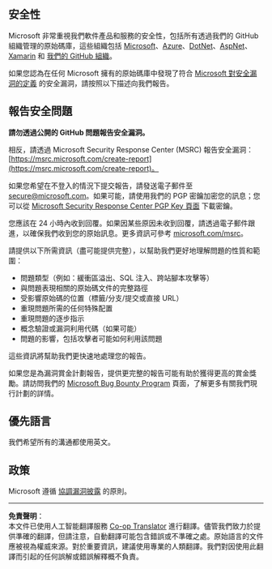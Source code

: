 <!--
CO_OP_TRANSLATOR_METADATA:
{
  "original_hash": "5e1b8da31aae9cca3d53ad243fa3365a",
  "translation_date": "2025-09-03T16:14:48+00:00",
  "source_file": "SECURITY.md",
  "language_code": "hk"
}
-->
## 安全性

Microsoft 非常重視我們軟件產品和服務的安全性，包括所有透過我們的 GitHub 組織管理的原始碼庫，這些組織包括 [Microsoft](https://github.com/Microsoft)、[Azure](https://github.com/Azure)、[DotNet](https://github.com/dotnet)、[AspNet](https://github.com/aspnet)、[Xamarin](https://github.com/xamarin) 和 [我們的 GitHub 組織](https://opensource.microsoft.com/)。

如果您認為在任何 Microsoft 擁有的原始碼庫中發現了符合 [Microsoft 對安全漏洞的定義](https://docs.microsoft.com/previous-versions/tn-archive/cc751383(v=technet.10)?WT.mc_id=academic-77952-leestott) 的安全漏洞，請按照以下描述向我們報告。

## 報告安全問題

**請勿透過公開的 GitHub 問題報告安全漏洞。**

相反，請透過 Microsoft Security Response Center (MSRC) 報告安全漏洞：[https://msrc.microsoft.com/create-report](https://msrc.microsoft.com/create-report)。

如果您希望在不登入的情況下提交報告，請發送電子郵件至 [secure@microsoft.com](mailto:secure@microsoft.com)。如果可能，請使用我們的 PGP 密鑰加密您的訊息；您可以從 [Microsoft Security Response Center PGP Key 頁面](https://www.microsoft.com/en-us/msrc/pgp-key-msrc) 下載密鑰。

您應該在 24 小時內收到回覆。如果因某些原因未收到回覆，請透過電子郵件跟進，以確保我們收到您的原始訊息。更多資訊可參考 [microsoft.com/msrc](https://www.microsoft.com/msrc)。

請提供以下所需資訊（盡可能提供完整），以幫助我們更好地理解問題的性質和範圍：

  * 問題類型（例如：緩衝區溢出、SQL 注入、跨站腳本攻擊等）
  * 與問題表現相關的原始碼文件的完整路徑
  * 受影響原始碼的位置（標籤/分支/提交或直接 URL）
  * 重現問題所需的任何特殊配置
  * 重現問題的逐步指示
  * 概念驗證或漏洞利用代碼（如果可能）
  * 問題的影響，包括攻擊者可能如何利用該問題

這些資訊將幫助我們更快速地處理您的報告。

如果您是為漏洞賞金計劃報告，提供更完整的報告可能有助於獲得更高的賞金獎勵。請訪問我們的 [Microsoft Bug Bounty Program](https://microsoft.com/msrc/bounty) 頁面，了解更多有關我們現行計劃的詳情。

## 優先語言

我們希望所有的溝通都使用英文。

## 政策

Microsoft 遵循 [協調漏洞披露](https://www.microsoft.com/en-us/msrc/cvd) 的原則。

---

**免責聲明**：  
本文件已使用人工智能翻譯服務 [Co-op Translator](https://github.com/Azure/co-op-translator) 進行翻譯。儘管我們致力於提供準確的翻譯，但請注意，自動翻譯可能包含錯誤或不準確之處。原始語言的文件應被視為權威來源。對於重要資訊，建議使用專業的人類翻譯。我們對因使用此翻譯而引起的任何誤解或錯誤解釋概不負責。